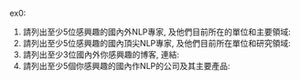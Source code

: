 

ex0: 
1. 請列出至少5位感興趣的國內外NLP專家, 及他們目前所在的單位和主要領域:      
2. 請列出至少5位感興趣的國內頂尖NLP專家, 及他們目前所在單位和研究領域:   
3. 請列出至少3位國內外你感興趣的博客, 連結:      
4. 請列出至少5個你感興趣的國內作NLP的公司及其主要產品:     


